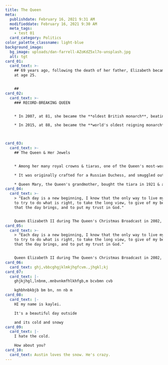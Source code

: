 ```yaml
---
title: The Queen
meta:
  publishdate: February 16, 2021 9:31 AM
  modifieddate: February 16, 2021 9:30 AM
  meta_tags:
    - test 01
  card_category: Politics
color_palette_classname: light-blue
background_image:
  bg_image: uploads/dan-farrell-AZoKdZ5xl7o-unsplash.jpg
  alt: tgt
card_01:
  card_text: >-
    ## 69 years ago, following the death of her father, Elizabeth became queen
    at age 25.


    ## ‍
card_02:
  card_text: >-
    ### RECORD-BREAKING QUEEN 


    * In 2007, at 81, she became the **oldest British monarch**, beating a record set by Queen Victoria (her paternal great-great-grandmother).

    * In 2015, at 88, she became the **world's oldest reigning monarch**. Months later, she passed Queen Victoria again, and became Britain's **longest-reigning monarch**.


    ‍
card_03:
  card_text: >-
    ## The Queen & Her Jewels


    * Among her many royal crowns & tiaras, one of the Queen's most-worn pieces is the **Vladimir Tiara.** ‍

    * It was originally crafted for a Russian Duchess, and smuggled out of Russia between 1917-1920.

    * Queen Mary, the Queen's grandmother, bought the tiara in 1921 & added the ability to switch out the jewels; besides its diamonds, the Queen may also add emeralds or pearls.
card_04:
  card_text: >-
    > "Each day is a new beginning, I know that the only way to live my life is
    to try to do what is right, to take the long view, to give of my best in all
    that the day brings, and to put my trust in God."


    Queen Elizabeth II during The Queen's Christmas Broadcast in 2002, reflecting on 50 years of her reign.
card_05:
  card_text: >-
    > "Each day is a new beginning, I know that the only way to live my life is
    to try to do what is right, to take the long view, to give of my best in all
    that the day brings, and to put my trust in God."


    Queen Elizabeth II during The Queen's Christmas Broadcast in 2002, reflecting on 50 years of her reign.
card_06:
  card_text: ghj,vbbcghgjklmkjhgfcvm.,jhgkl;kj
card_07:
  card_text: |-
    ghjkjhgl,lnbnm,.mnbvnkmfhlkhfgb,m bcvbmn cvb 

    kghbhnbkbjb bm bn, nn nb m
card_08:
  card_text: |-
    HI my name is kaylei. 

    It's a beautiful day outside

    and its cold and snowy
card_09:
  card_text: |-
    I hate the cold. 

    How about you?
card_10:
  card_text: Austin loves the snow. He's crazy.
---
```

